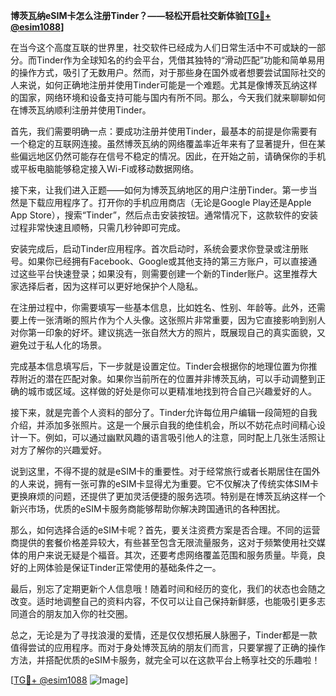**博茨瓦纳eSIM卡怎么注册Tinder？——轻松开启社交新体验[[TG💪+ @esim1088](https://t.me/s/esim1088)]**

在当今这个高度互联的世界里，社交软件已经成为人们日常生活中不可或缺的一部分。而Tinder作为全球知名的约会平台，凭借其独特的“滑动匹配”功能和简单易用的操作方式，吸引了无数用户。然而，对于那些身在国外或者想要尝试国际社交的人来说，如何正确地注册并使用Tinder可能是一个难题。尤其是像博茨瓦纳这样的国家，网络环境和设备支持可能与国内有所不同。那么，今天我们就来聊聊如何在博茨瓦纳顺利注册并使用Tinder。

首先，我们需要明确一点：要成功注册并使用Tinder，最基本的前提是你需要有一个稳定的互联网连接。虽然博茨瓦纳的网络覆盖率近年来有了显著提升，但在某些偏远地区仍然可能存在信号不稳定的情况。因此，在开始之前，请确保你的手机或平板电脑能够稳定接入Wi-Fi或移动数据网络。

接下来，让我们进入正题——如何为博茨瓦纳地区的用户注册Tinder。第一步当然是下载应用程序了。打开你的手机应用商店（无论是Google Play还是Apple App Store），搜索“Tinder”，然后点击安装按钮。通常情况下，这款软件的安装过程非常快速且顺畅，只需几秒钟即可完成。

安装完成后，启动Tinder应用程序。首次启动时，系统会要求你登录或注册账号。如果你已经拥有Facebook、Google或其他支持的第三方账户，可以直接通过这些平台快速登录；如果没有，则需要创建一个新的Tinder账户。这里推荐大家选择后者，因为这样可以更好地保护个人隐私。

在注册过程中，你需要填写一些基本信息，比如姓名、性别、年龄等。此外，还需要上传一张清晰的照片作为个人头像。这张照片非常重要，因为它直接影响到别人对你第一印象的好坏。建议挑选一张自然大方的照片，既展现自己的真实面貌，又避免过于私人化的场景。

完成基本信息填写后，下一步就是设置定位。Tinder会根据你的地理位置为你推荐附近的潜在匹配对象。如果你当前所在的位置并非博茨瓦纳，可以手动调整到正确的城市或区域。这样做的好处是你可以更精准地找到符合自己兴趣爱好的人。

接下来，就是完善个人资料的部分了。Tinder允许每位用户编辑一段简短的自我介绍，并添加多张照片。这是一个展示自我的绝佳机会，所以不妨花点时间精心设计一下。例如，可以通过幽默风趣的语言吸引他人的注意，同时配上几张生活照让对方了解你的兴趣爱好。

说到这里，不得不提的就是eSIM卡的重要性。对于经常旅行或者长期居住在国外的人来说，拥有一张可靠的eSIM卡显得尤为重要。它不仅解决了传统实体SIM卡更换麻烦的问题，还提供了更加灵活便捷的服务选项。特别是在博茨瓦纳这样一个新兴市场，优质的eSIM卡服务商能够帮助你解决跨国通讯的各种困扰。

那么，如何选择合适的eSIM卡呢？首先，要关注资费方案是否合理。不同的运营商提供的套餐价格差异较大，有些甚至包含无限流量服务，这对于频繁使用社交媒体的用户来说无疑是个福音。其次，还要考虑网络覆盖范围和服务质量。毕竟，良好的上网体验是保证Tinder正常使用的基础条件之一。

最后，别忘了定期更新个人信息哦！随着时间和经历的变化，我们的状态也会随之改变。适时地调整自己的资料内容，不仅可以让自己保持新鲜感，也能吸引更多志同道合的朋友加入你的社交圈。

总之，无论是为了寻找浪漫的爱情，还是仅仅想拓展人脉圈子，Tinder都是一款值得尝试的应用程序。而对于身处博茨瓦纳的朋友们而言，只要掌握了正确的操作方法，并搭配优质的eSIM卡服务，就完全可以在这款平台上畅享社交的乐趣啦！

[[TG💪+ @esim1088](https://t.me/s/esim1088) ![Image](https://i.postimg.cc/4NQfJmqS/Snipaste-2025-05-13-00-14-12.png)]